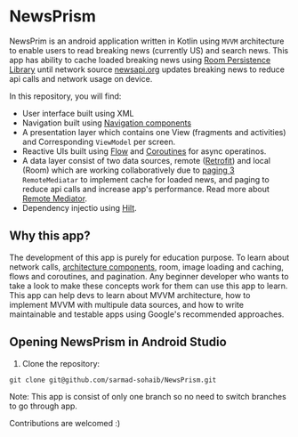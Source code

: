# NewsPrism
NewsPrim is an android application written in Kotlin using ```MVVM``` architecture to enable users to read breaking news (currently US) and search news. This app has ability to cache loaded breaking news using [Room Persistence Library](https://developer.android.com/jetpack/androidx/releases/room) until network source [newsapi.org](www.newsapi.org) updates breaking news to reduce api calls and network usage on device.

In this repository, you will find:

- User interface built using XML
- Navigation built using [Navigation components](https://developer.android.com/guide/navigation/navigation-getting-started)
- A presentation layer which contains one View (fragments and activities) and Corresponding ```ViewModel``` per screen.
- Reactive UIs built using [Flow](https://developer.android.com/kotlin/flow) and [Coroutines](https://kotlinlang.org/docs/coroutines-overview.html) for async operatinos.
- A data layer consist of two data sources, remote ([Retrofit](https://square.github.io/retrofit)) and local (Room) which are working collaboratively due to [paging 3](https://developer.android.com/topic/libraries/architecture/paging/v3-migration#benefits) ```RemoteMediatar``` to implement cache for loaded news, and paging to reduce api calls and increase app's performance. Read more about [Remote Mediator](https://developer.android.com/topic/libraries/architecture/paging/v3-network-db).
- Dependency injectio using [Hilt](https://developer.android.com/training/dependency-injection/hilt-android).

## Why this app?

The development of this app is purely for education purpose. To learn about network calls, [architecture components](https://developer.android.com/topic/architecture?gclid=CjwKCAiAyfybBhBKEiwAgtB7foTrp3FJuBOxdV9k6HCigW8Jp0nvdj4HjmyVsGd4WNS2CbJyZ9rjvRoCkdMQAvD_BwE&gclsrc=aw.ds), room, image loading and caching, flows and coroutines, and pagination. Any beginner developer who wants to take a look to make these concepts work for them can use this app to learn. This app can help devs to learn about MVVM architecture, how to implement MVVM with multipule data sources, and how to write maintainable and testable apps using Google's recommended approaches.

## Opening NewsPrism in Android Studio
1. Clone the repository:

```git clone git@github.com/sarmad-sohaib/NewsPrism.git```

Note: This app is consist of only one branch so no need to switch branches to go through app.

Contributions are welcomed :)
